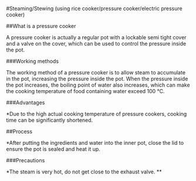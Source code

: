#Steaming/Stewing (using rice cooker/pressure cooker/electric pressure cooker)

##What is a pressure cooker

A pressure cooker is actually a regular pot with a lockable semi tight cover and a valve on the cover, which can be used to control the pressure inside the pot.

###Working methods

The working method of a pressure cooker is to allow steam to accumulate in the pot, increasing the pressure inside the pot. When the pressure inside the pot increases, the boiling point of water also increases, which can make the cooking temperature of food containing water exceed 100 ℃.

###Advantages

*Due to the high actual cooking temperature of pressure cookers, cooking time can be significantly shortened.

##Process

*After putting the ingredients and water into the inner pot, close the lid to ensure the pot is sealed and heat it up.

###Precautions

*The steam is very hot, do not get close to the exhaust valve. **